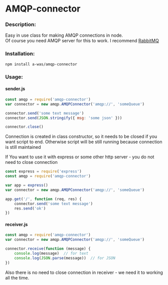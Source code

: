 # AMQP-connector

### Description:
Easy in use class for making AMQP connections in node.  
Of course you need AMQP server for this to work. I recommend [RabbitMQ](https://www.rabbitmq.com/)

### Installation:
`npm install a-was/amqp-connector`

### Usage:

#### sender.js
```js
const amqp = require('amqp-connector')
var connector = new amqp.AMQPConnector('amqp://', 'someQueue')

connector.send('some text message')
connector.send(JSON.stringify({ msg: 'some json' }))

connector.close()
```
Connection is created in class constructor, so it needs to be closed if you want script to end. Otherwise script will be still running because connection is still maintained  

If You want to use it with express or some other http server - you do not need to close connection
```js
const express = require('express')
const amqp = require('amqp-connector')

var app = express()
var connector = new amqp.AMQPConnector('amqp://', 'someQueue')

app.get('/', function (req, res) {
    connector.send('some text message')
    res.send('ok')
})

```

#### receiver.js
```js
const amqp = require('amqp-connector')
var connector = new amqp.AMQPConnector('amqp://', 'someQueue')

connector.receive(function (message) {
    console.log(message)  // for text
    console.log(JSON.parse(message))  // for JSON
})
```

Also there is no need to close connection in receiver - we need it to working all the time.
